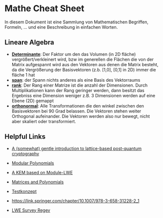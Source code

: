# Mathe Cheat Sheet

In diesem Dokument ist eine Sammlung von Mathematischen Begriffen, Formeln, ... und eine Beschreibung in einfachen Worten.

## Lineare Algebra

- [**Determinante**](https://www.3blue1brown.com/lessons/determinant): Der Faktor um den das Volumen (in 2D fläche) vergrößert/verkleinert wird, bzw im generellen die Flächen die von der Matrix aufgespannt wird aus den Vektoren aus denen die Matrix besteht, da die Vergrößerung der Basisvektoren (z.b. [1,0], [0,1] in 2D) immer die fläche 1 hat
- [**span**](https://www.3blue1brown.com/lessons/span#span): der Spann nichts anderes als eine Basis des Vektorraums
- [**rank**](https://www.3blue1brown.com/lessons/inverse-matrices#column-space): Der Rang einer Matrize ist die anzahl der Dimensionen. Durch Multiplikationen kann der Rang geringer werden, dann besitzt das Ergebniss eine Dimension weniger z.B. 3 Dimensionen werden auf eine Ebene (2D) gemappt
- [**orthonormal**](https://youtu.be/jBsC34PxzoM?list=PLZHQObOWTQDPD3MizzM2xVFitgF8hE_ab&t=271): Alle Transformationen die den winkel zwischen den Basisvektoren bei 90 Grad belassen. Die Vektoren stehen weiter Orthogonal aufeinander. Die Vektoren werden also nur bewegt, nicht aber skaliert oder transformiert.

## Helpful Links

- [A (somewhat) gentle introduction to lattice-based post-quantum cryptography](https://www.cybersecurity.blog.aisec.fraunhofer.de/en/a-somewhat-gentle-introduction-to-lattice-based-post-quantum-cryptography/#flavors)
- [Modular Polynomials](https://youtu.be/rexIVrp8J6A?si=R8UFsa7OsRWNME4X)
- [A KEM based on Module-LWE](https://youtu.be/rexIVrp8J6A?si=v7ePmXpz-Z_eYnac)


- [Matrices and Polynomials](https://www.le.ac.uk/users/dsgp1/COURSES/THIRDMET/MYLECTURES/9XMATRIPOL.pdf)

- [Testkonzept](https://www.informatik-aktuell.de/entwicklung/methoden/das-perfekte-testkonzept-in-6-schritten.html)

- https://link.springer.com/chapter/10.1007/978-3-658-31228-2_1

- [LWE Survey Regev](https://cims.nyu.edu/~regev/papers/lwesurvey.pdf)